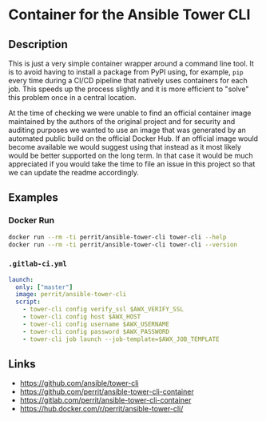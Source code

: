 # Container for the Ansible Tower CLI

## Description

This is just a very simple container wrapper around a command line tool. It is to avoid having to install a package from PyPI using, for example, `pip` every time during a CI/CD pipeline that natively uses containers for each job. This speeds up the process slightly and it is more efficient to "solve" this problem once in a central location.

At the time of checking we were unable to find an official container image maintained by the authors of the original project and for security and auditing purposes we wanted to use an image that was generated by an automated public build on the official Docker Hub. If an official image would become available we would suggest using that instead as it most likely would be better supported on the long term. In that case it would be much appreciated if you would take the time to file an issue in this project so that we can update the readme accordingly.

## Examples

### Docker Run

```bash
docker run --rm -ti perrit/ansible-tower-cli tower-cli --help
docker run --rm -ti perrit/ansible-tower-cli tower-cli --version
```

### `.gitlab-ci.yml`

```yaml
launch:
  only: ["master"]
  image: perrit/ansible-tower-cli
  script:
    - tower-cli config verify_ssl $AWX_VERIFY_SSL
    - tower-cli config host $AWX_HOST
    - tower-cli config username $AWX_USERNAME
    - tower-cli config password $AWX_PASSWORD
    - tower-cli job launch --job-template=$AWX_JOB_TEMPLATE
```

## Links

* https://github.com/ansible/tower-cli
* https://github.com/perrit/ansible-tower-cli-container
* https://gitlab.com/perrit/ansible-tower-cli-container
* https://hub.docker.com/r/perrit/ansible-tower-cli/
